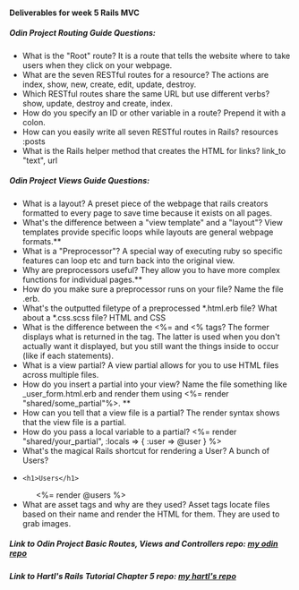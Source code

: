 #### Deliverables for week 5 Rails MVC
##### Odin Project Routing Guide Questions:
- What is the "Root" route?
   It is a route that tells the website where to take users when they click on your webpage. 
- What are the seven RESTful routes for a resource?
  The actions are index, show, new, create, edit, update, destroy.
- Which RESTful routes share the same URL but use different verbs?
  show, update, destroy and create, index.
- How do you specify an ID or other variable in a route?
  Prepend it with a colon.
- How can you easily write all seven RESTful routes in Rails?
  resources :posts
- What is the Rails helper method that creates the HTML for links?
  link_to "text", url

##### Odin Project Views Guide Questions:
- What is a layout?
  A preset piece of the webpage that rails creators formatted to every page to save time because it exists on all pages.
- What's the difference between a "view template" and a "layout"?
 View templates provide specific loops while layouts are general webpage formats.**
- What is a "Preprocessor"?
 A special way of executing ruby so specific features can loop etc and turn back into the original view. 
- Why are preprocessors useful?
  They allow you to have more complex functions for individual pages.**
- How do you make sure a preprocessor runs on your file?
 Name the file .erb. 
- What's the outputted filetype of a preprocessed *.html.erb file? What about a *.css.scss file?
HTML and CSS
- What is the difference between the <%= and <% tags?
The former displays what is returned in the tag. The latter is used when you don't actually want it displayed, but you still want the things inside to occur (like if each statements).
- What is a view partial?
A view partial allows for you to use HTML files across multiple files.
- How do you insert a partial into your view?
Name the file something like _user_form.html.erb and render them using <%= render "shared/some_partial"%>. **
- How can you tell that a view file is a partial?
The render syntax shows that the view file is a partial. 
- How do you pass a local variable to a partial?
 <%= render "shared/your_partial", :locals => { :user => @user } %>
- What's the magical Rails shortcut for rendering a User? A bunch of Users?
-     <h1>Users</h1>
    <ul>
      <%= render @users %>
    </ul>
- What are asset tags and why are they used?
Asset tags locate files based on their name and render the HTML for them. They are used to grab images. 

##### Link to Odin Project Basic Routes, Views and Controllers repo: [my odin repo](<linkhere>)
##### Link to Hartl's Rails Tutorial Chapter 5 repo: [my hartl's repo](<linkhere>)
